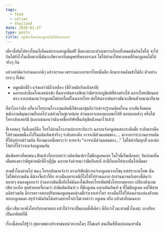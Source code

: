 ```yaml
---
tags:
  - food
  - celiac
  - thailand
date: 2020-01-27
type: posts
title: อยู่เมืองไทยกินกลูเตนไม่ได้ช่างลำบาก
---
```


เดี๋ยวนี้หันไปทางไหนก็เห็นแต่กระแสกลูเต็นฟรี นี่มองละเบะปากเพราะเกือบทั้งหมดฉันกินไม่ได้ จะไปกินได้ยังไงในเมื่อพวกนี้มันกะอัพราคากับมนุษย์ที่หลงกระแส ไม่ได้ทำมาให้พวกคนที่กินกลูเตนไม่ได้จริงๆ กิน

แล้วอย่าคิดว่าอ่านฉลากดีๆ แล้วจะรอด เพราะฉลากอาหารไทยนั้นลึก ลึกมากจนฉันเข้าไม่ถึง ตัวอย่างเบาะๆ ก็เช่น:

- หมูหมักซีอิ้ว แจ้งแค่ว่ามีถั่วเหลือง (ซีอิ้วหมักกับแป้งสาลี)
- ฉลากแปะช็อคโกแลตนำเข้า ที่ฉลากต้นทางเขียนว่ามีสารก่อภูมิแพ้สี่ห้าอย่างได้ ฉลากไทยเขียนแค่สอง และแน่นอนว่ากลูเตนไม่ค่อยโผล่ในฉลากไทย ต่อให้ฉลากต้นทางมันจะเขียนตัวหนามาก็ตาม

ที่ลำไยกว่าคือ ครั้นจะโทรถามโรงงานผลิตนี่ก็ต้องมาลุ้นอีกว่าเค้าจะรู้งานดีแค่ไหน บางทีแจ็คพอตพนักงานมีคุณภาพก็รอดไป แต่ส่วนใหญ่เจอน้อย ส่วนมากจะตอบแบบขอไปที ตอบแบบส่งๆ หรือไม่โทรกลับเลยก้มี (และแน่นอนว่าฉันจดชื่อบริษัทขึ้นบัญชีหนังหมาไว้แล้ว)

ที่เจอสดๆ วันนี้เลยก็คือ โทรไปถามโรงงานปลากระป๋องว่า ฉลากแจ้งกลูเตนสองระดับมั้ย ระดับแรกคือ ใส่ส่วนผสมนี้ลงไปในผลิตภัณฑ์จริงๆ ระดับสองคือ อาจจะมีส่วนผสมของ.... มาจากการะบวนการผลิตที่ใช้อุปกรณ์ร่วมกัน ที่ถามแบบนี้เพราะว่า การแจ้ง "อาจจะมีส่วนผสมของ..." ไม่ได้ทำกันทุกที่ และต่อให้ทำก็ใช่ว่าจะแจ้งกลูเตนกัน

มันพีคตรงที่พอพนง.ฟังแล้วก็บอกเลยว่า ผลิตภัณฑ์เราไม่มีกลูเตนเลย ในใจนี่เริ่มเดือดละ วันก่อนเห็นเต็มสองตาว่ามีทูน่าหมักซีอิ๊วญี่ปุ่น ฉลากแจ้งด้วยนะว่ามีแป้งสาลี อ่ะนี่ก็บอกให้ทางนั้นไปเช็คมา

สามชั่วโมงผ่านไป พนง.โทรกลับมาแจ้งว่า ทางบริษัทมีการแจ้งกลูเตนจากโชยุ แต่ประทานโทษ นั่นไม่ใช่คำถามฉัน นี่ต้องจี้แล้วจี้อีก ทางนั้นบทจะหนีก็ไล่ให้ไปอ่านฉลาก ถ้าอ่านมาจนถึงตรงนี้คิดว่าหลายๆ คนคงดูออกว่า ถ้าฉลากมันเชื่อถือได้ฉันคงไม่เสียค่าโทรศัพท์นั่งโทรถามหรอก เปลืองตังแถมเสียเวลาอีก สุดท้ายเลยจี้ถามว่า ถ้ามีผลิตภัณฑ์ ก ที่มีกลูเตน และผลิตภัณฑ์ ข ที่ไม่มีกลูเตน แต่ใช้สายผลิตร่วมกัน มีการตรวจสอบปริมาณกลูเตนตกค้างมั้ยว่าเจอเท่าไหร่ ทางนั้นก็ไปให้คนอ่านกล่องตัวทดสอบกลูเตนมา สรุปว่าฉันกินได้อย่างสบายใจถ้าไม่เจอคำว่า กลูเตน หรือ แป้งสาลีบนฉลาก

เนี่ย เสียเวลานั่งโทรกับรอคำตอบ แล้วใช่ว่าจะเป็นแบบนี้ที่เดียว นี่ถือว่าไวนะสามชั่วโมงน่ะ บางทีรอเป็นอาทิตย์ก็มี

เรื่องนี้สอนให้รู้ว่า สุขภาพของประชาชนหน่วยงานใดๆ ก็ไม่แคร์ ตนเป็นที่พึ่งแห่งตนเท่านั้น